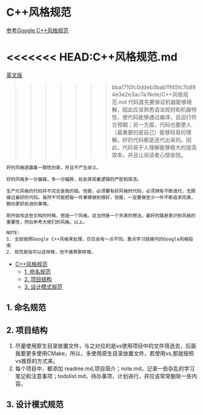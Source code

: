
# C++风格规范
[参考Google C++风格规范](https://zh-google-styleguide.readthedocs.io/en/latest/google-cpp-styleguide/contents/)

<<<<<<< HEAD:C++风格规范.md
=======
[英文版](https://google.github.io/styleguide/cppguide.html)

>>>>>>> bbaf710fc0ddeb3bab11f45fc7b894e3e2e3ac7a:Note/C++风格规范.md
    代码首先要保证机器能够理解，因此应该熟悉语法规则和机器特性，使代码能够通过编译，且运行符合预期；另一方面，代码也要使人（最重要的是自己）能够轻易的理解。好的代码都是迭代出来的。因此，代码易于人理解能够极大的提高效率，并且让阅读者心情愉悦。

    好的风格透露着一致性的美，并且不产生歧义。

    好的风格多一分偏瘦，多一分偏胖，处处体现着逻辑的严密和简洁。

    生产烂风格的代码并不完全是我的错。但是，必须要有好风格的代码，必须拥有不断迭代，无限接近最好的代码。虽然不可能把每一件事情做到很好，但是，一定要做至少一件不断追求完美，朝向更好前进的事情。

    刚开始写这些文档的时候，想造一个风格，这当然是一个天真的想法。最好的路是意识到风格的重要性，然后参考大佬们的风格。以上。

    NOTE:
    1. 全部按照Google C++风格来处理，仅仅会有一点不同。重点学习链接内的Google风格指南
    2. 规范是指可以这样做，但不推荐那样做。
    



- [C++风格规范](#c风格规范)
  - [1. 命名规范](#1-命名规范)
  - [2. 项目结构](#2-项目结构)
  - [3. 设计模式规范](#3-设计模式规范)
  
## 1. 命名规范

## 2. 项目结构

1. 尽量使用原生目录放置文件，与之对应的是vs使用项目中的文件筛选去，后面我要更多使用CMake，所以，多使用原生目录放置文件，若使用vs,那就按照vs推荐的方式来。
2. 每个项目中，都添加 readme.md,项目简介；note.md，记录一些杂乱的学习笔记和注意事项；todolist.md，待办事项、计划进行，并应该常常删除一些内容。

## 3. 设计模式规范












